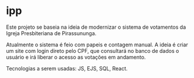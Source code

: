 # ipp

Este projeto se baseia na ideia de modernizar o sistema de votamentos da Igreja Presbiteriana de Pirassununga.

Atualmente o sistema é feio com papeis e contagem manual. A ideia é criar um site com login direto pelo CPF, que consultará no banco de dados o usuário e irá liberar o acesso as votações em andamento.

Tecnologias a serem usadas: JS, EJS, SQL, React.
